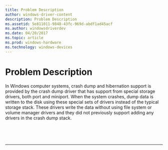 ```yaml
---
title: Problem Description
author: windows-driver-content
description: Problem Description
ms.assetid: 5e811011-9848-43fc-969d-abdf1ad45acf
ms.author: windowsdriverdev
ms.date: 04/20/2017
ms.topic: article
ms.prod: windows-hardware
ms.technology: windows-devices
---
```


# Problem Description


In Windows computer systems, crash dump and hibernation support is provided by the crash dump driver that has support from special storage drivers, both port and miniport. When the system crashes, dump data is written to the disk using these special sets of drivers instead of the typical storage stack. These drivers write the data without using file system or volume manager drivers and they did not previously support adding any drivers in the crash dump stack.

 

 


--------------------


